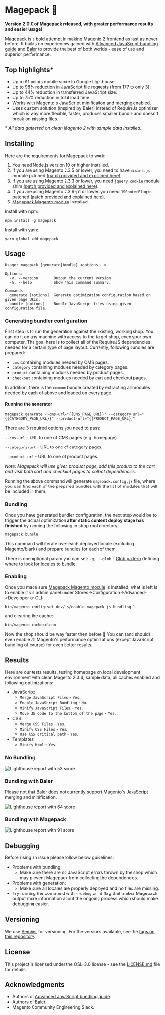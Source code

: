 # Magepack 🚀

**Version 2.0.0 of Magepack released, with greater performance results and easier usage!**

Magepack is a bold attempt in making Magento 2 frontend as fast as never before. It builds on experiences gained with [Advanced JavaScript bundling guide](https://devdocs.magento.com/guides/v2.3/performance-best-practices/advanced-js-bundling.html) and [Baler](https://github.com/magento/baler) to provide the best of both worlds - ease of use and superior performance.

## Top highlights\*

-   Up to 91 points mobile score in Google Lighthouse.
-   Up to 98% reduction in JavaScript file requests (from 177 to only 3).
-   Up to 44% reduction in transferred JavaScript size.
-   Up to 75% reduction in total load time.
-   Works with Magento's JavaScript minification and merging enabled.
-   Uses custom solution (inspired by Baler) instead of RequireJs optimizer which is way more flexible, faster, produces smaller bundle and doesn't break on missing files.

_\* All data gathered on clean Magento 2 with sample data installed._

## Installing

Here are the requirements for Magepack to work:

1. You need Node.js version 10 or higher installed.
2. If you are using Magento 2.3.5 or lower, you need to have `mixins.js` module patched [(patch provided and explained here)](https://github.com/magento/baler/issues/23).
3. If you are using Magento 2.3.3 or lower, you need `jquery.cookie` module shim [(patch provided and explained here)](https://github.com/magento/baler/issues/6).
4. If you are using Magento 2.3.6-p1 or lower, you need `JSFooterPlugin` patched [(patch provided and explained here)](https://github.com/magento/magento2/pull/27270).
5. [Magepack Magento module](https://github.com/magesuite/magepack-magento) installed.

Install with npm:

```
npm install -g magepack
```

Install with yarn:

```
yarn global add magepack
```

## Usage

```shell
Usage: magepack [generate|bundle] <options...>

Options:
  -v, --version       Output the current version.
  -h, --help          Show this command summary.

Commands:
  generate [options]  Generate optimization configuration based on given page URLs.
  bundle [options]    Bundle JavaScript files using given configuration file.
```

### Generating bundler configuration

First step is to run the generation against the existing, working shop. You can do it on any machine with access to the target shop, even your own computer. The goal here is to collect all of the RequireJS dependencies needed for a certain type of page layout. Currently, following bundles are prepared:

-   `cms` containing modules needed by CMS pages.
-   `category` containing modules needed by category pages.
-   `product` containing modules needed by product pages.
-   `checkout` containing modules needed by cart and checkout pages.

In addition, there is the `common` bundle created by extracting all modules needed by each of above and loaded on every page.

#### Running the generator

```
magepack generate --cms-url="{{CMS_PAGE_URL}}" --category-url="{{CATEGORY_PAGE_URL}}" --product-url="{{PRODUCT_PAGE_URL}}"
```

There are 3 required options you need to pass:

`--cms-url` - URL to one of CMS pages (e.g. homepage).

`--category-url` - URL to one of category pages.

`--product-url` - URL to one of product pages.

_Note: Magepack will use given product page, add this product to the cart and visit both cart and checkout pages to collect dependencies._

Running the above command will generate `magepack.config.js` file, where you can find each of the prepared bundles with the list of modules that will be included in them.

### Bundling

Once you have generated bundler configuration, the next step would be to trigger the actual optimization **after static content deploy stage has finished** by running the following in shop root directory:

```
magepack bundle
```

This command will iterate over each deployed locale (excluding Magento/blank) and prepare bundles for each of them.

There is one optional param you can set:
`-g, --glob` - [Glob pattern](https://facelessuser.github.io/wcmatch/glob/#syntax) defining where to look for locales to bundle.

### Enabling

Once you made sure [Magepack Magento module](https://github.com/magesuite/magepack-magento) is installed, what is left is to enable it via admin panel under Stores->Configuration->Advanced->Developer or CLI:

```shell
bin/magento config:set dev/js/enable_magepack_js_bundling 1
```

and clearing the cache:

```shell
bin/magento cache:clean
```

Now the shop should be way faster then before 🚀 You can (and should) even enable all Magento's performance optimizations (except JavaScript bundling of course) for even better results.

## Results

Here are our tests results, testing homepage on local development environment with clean Magento 2.3.4, sample data, all caches enabled and following optimizations:

-   JavaScript:
    -   `Merge JavaScript Files` - `Yes`.
    -   `Enable JavaScript Bundling` - `No`.
    -   `Minify JavaScript Files` - `Yes`.
    -   `Move JS code to the bottom of the page` - `Yes`.
-   CSS:
    -   `Merge CSS Files` - `Yes`.
    -   `Minify CSS Files` - `Yes`.
    -   `Use CSS critical path` - `Yes`.
-   Templates:
    -   `Minify Html` - `Yes`.

### No Bundling
![Lighthouse report with 53 score](https://github.com/magesuite/magepack/raw/master/results/no-bundling.png)

### Bundling with Baler

Please not that Baler does not currently support Magento's JavaScript merging and minification.

![Lighthouse report with 64 score](https://github.com/magesuite/magepack/raw/master/results/baler.png)

### Bundling with Magepack

![Lighthouse report with 91 score](https://github.com/magesuite/magepack/raw/master/results/magepack.png)

## Debugging

Before rising an issue please follow below guidelines:

-   Problems with bundling:
    -   Make sure there are no JavaScript errors thrown by the shop which may prevent Magepack from collecting the dependencies.
-   Problems with generation:
    -   Make sure all locales are properly deployed and no files are missing.
-   Try running the command with `--debug` or `-d` flag that makes Magepack output more information about the ongoing process which should make debugging easier.

## Versioning

We use [SemVer](http://semver.org/) for versioning. For the versions available, see the [tags on this repository](https://github.com/magesuite/magepack/tags).

## License

This project is licensed under the OSL-3.0 license - see the [LICENSE.md](LICENSE.md) file for details

## Acknowledgments

-   Authors of [Advanced JavaScript bundling guide](https://devdocs.magento.com/guides/v2.3/performance-best-practices/advanced-js-bundling.html).
-   Authors of [Baler](https://github.com/magento/baler/).
-   Magento Community Engineering Slack.
